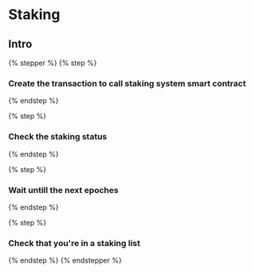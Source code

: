 # Staking

## Intro



{% stepper %}
{% step %}
### Create the transaction to call staking system smart contract


{% endstep %}

{% step %}
### Check the staking status


{% endstep %}

{% step %}
### Wait untill the next epoches


{% endstep %}

{% step %}
### Check that you're in a staking list


{% endstep %}
{% endstepper %}
